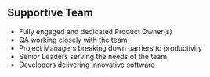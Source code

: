 ##  Supportive Team

* Fully engaged and dedicated Product Owner(s)
* QA working closely with the team
* Project Managers breaking down barriers to productivity
* Senior Leaders serving the needs of the team
* Developers delivering innovative software
